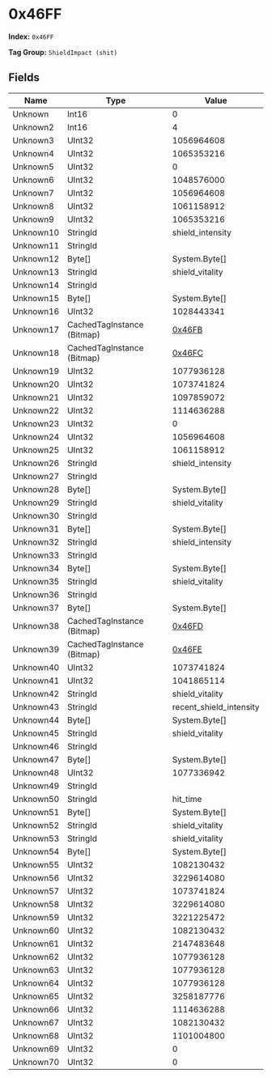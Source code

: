 # 0x46FF

**Index:** ```0x46FF```

**Tag Group:** ```ShieldImpact (shit)```

## Fields

Name	| Type	| Value
---	|---	|---	|
Unknown	|Int16	|0
Unknown2	|Int16	|4
Unknown3	|UInt32	|1056964608
Unknown4	|UInt32	|1065353216
Unknown5	|UInt32	|0
Unknown6	|UInt32	|1048576000
Unknown7	|UInt32	|1056964608
Unknown8	|UInt32	|1061158912
Unknown9	|UInt32	|1065353216
Unknown10	|StringId	|shield_intensity
Unknown11	|StringId	|
Unknown12	|Byte[]	|System.Byte[]
Unknown13	|StringId	|shield_vitality
Unknown14	|StringId	|
Unknown15	|Byte[]	|System.Byte[]
Unknown16	|UInt32	|1028443341
Unknown17	|CachedTagInstance (Bitmap)	|[0x46FB](../Bitmap/46FB.md)
Unknown18	|CachedTagInstance (Bitmap)	|[0x46FC](../Bitmap/46FC.md)
Unknown19	|UInt32	|1077936128
Unknown20	|UInt32	|1073741824
Unknown21	|UInt32	|1097859072
Unknown22	|UInt32	|1114636288
Unknown23	|UInt32	|0
Unknown24	|UInt32	|1056964608
Unknown25	|UInt32	|1061158912
Unknown26	|StringId	|shield_intensity
Unknown27	|StringId	|
Unknown28	|Byte[]	|System.Byte[]
Unknown29	|StringId	|shield_vitality
Unknown30	|StringId	|
Unknown31	|Byte[]	|System.Byte[]
Unknown32	|StringId	|shield_intensity
Unknown33	|StringId	|
Unknown34	|Byte[]	|System.Byte[]
Unknown35	|StringId	|shield_vitality
Unknown36	|StringId	|
Unknown37	|Byte[]	|System.Byte[]
Unknown38	|CachedTagInstance (Bitmap)	|[0x46FD](../Bitmap/46FD.md)
Unknown39	|CachedTagInstance (Bitmap)	|[0x46FE](../Bitmap/46FE.md)
Unknown40	|UInt32	|1073741824
Unknown41	|UInt32	|1041865114
Unknown42	|StringId	|shield_vitality
Unknown43	|StringId	|recent_shield_intensity
Unknown44	|Byte[]	|System.Byte[]
Unknown45	|StringId	|shield_vitality
Unknown46	|StringId	|
Unknown47	|Byte[]	|System.Byte[]
Unknown48	|UInt32	|1077336942
Unknown49	|StringId	|
Unknown50	|StringId	|hit_time
Unknown51	|Byte[]	|System.Byte[]
Unknown52	|StringId	|shield_vitality
Unknown53	|StringId	|shield_vitality
Unknown54	|Byte[]	|System.Byte[]
Unknown55	|UInt32	|1082130432
Unknown56	|UInt32	|3229614080
Unknown57	|UInt32	|1073741824
Unknown58	|UInt32	|3229614080
Unknown59	|UInt32	|3221225472
Unknown60	|UInt32	|1082130432
Unknown61	|UInt32	|2147483648
Unknown62	|UInt32	|1077936128
Unknown63	|UInt32	|1077936128
Unknown64	|UInt32	|1077936128
Unknown65	|UInt32	|3258187776
Unknown66	|UInt32	|1114636288
Unknown67	|UInt32	|1082130432
Unknown68	|UInt32	|1101004800
Unknown69	|UInt32	|0
Unknown70	|UInt32	|0


